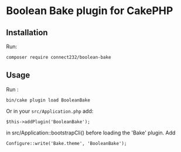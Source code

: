 # Boolean Bake plugin for CakePHP

## Installation
Run:
```
composer require connect232/boolean-bake
```
## Usage
Run :
```
bin/cake plugin load BooleanBake
```
Or in your `src/Application.php` add:
```
$this->addPlugin('BooleanBake');
```
in src/Application::bootstrapCli() before loading the 'Bake' plugin. Add
```
Configure::write('Bake.theme', 'BooleanBake');
```
